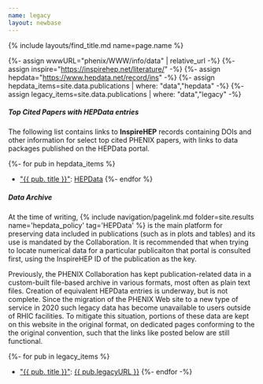 ```yaml
---
name: legacy
layout: newbase
---
```

{% include layouts/find_title.md name=page.name %}

{%- assign wwwURL="phenix/WWW/info/data" | relative_url -%}
{%- assign inspire="https://inspirehep.net/literature/" -%}
{%- assign hepdata="https://www.hepdata.net/record/ins" -%}
{%- assign hepdata_items=site.data.publications | where: "data","hepdata" -%}
{%- assign legacy_items=site.data.publications | where: "data","legacy" -%}

##### Top Cited Papers with HEPData entries

The following list contains links to **InspireHEP** records containing DOIs and other information
for select top cited PHENIX papers, with links to data packages published on the HEPData portal.

{%- for pub in  hepdata_items %}
* <a href="{{ inspire }}{{ pub.inspire }}" target="_blank">"{{ pub. title }}"</a>:&nbsp;<a href="{{ hepdata }}{{ pub.inspire }}" target="_blank">HEPData</a>
{%- endfor %}

##### Data Archive

At the time of writing,
{% include navigation/pagelink.md folder=site.results name='hepdata_policy' tag='HEPData' %}
is the main platform for preserving data included in publications (such as in plots and tables)
and its use is mandated by the Collaboration. It is recommended that when trying to locate
numerical data for a particular publicaiton that portal is consulted first, using the InspireHEP
ID of the publication as the key.

Previously, the PHENIX Collaboration has kept publication-related
data in a custom-built file-based
archive in various formats, most often as plain text files. Creation
of equivalent HEPData entries is underway, but is not complete.
Since the migration of the PHENIX Web site to a new type of service
in 2020 such legacy data has become unavailable to users outside
of RHIC facilities. To mitigate this situation, portions
of these data are kept on this website in the original
format, on dedicated pages conforming to the
the original convention, such that the links like posted below
are still functional.

{%- for pub in  legacy_items %}
* <a href="{{ inspire }}{{ pub.inspire }}" target="_blank">"{{ pub. title }}"</a>:&nbsp;<a href="{{ wwwURL }}/{{ pub.legacyURL }}" target="_blank">{{ pub.legacyURL }}</a>
{%- endfor -%}

